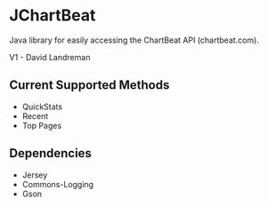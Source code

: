 # JChartBeat

Java library for easily accessing the ChartBeat API (chartbeat.com).

V1 - David Landreman

## Current Supported Methods

- QuickStats
- Recent
- Top Pages

## Dependencies

- Jersey
- Commons-Logging
- Gson
